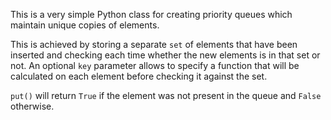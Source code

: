 This is a very simple Python class for creating priority queues which maintain unique copies of elements.

This is achieved by storing a separate `set` of elements that have been inserted and checking each time whether the new elements is in that set or not. An optional `key` parameter allows to specify a function that will be calculated on each element before checking it against the set.

`put()` will return `True` if the element was not present in the queue and `False` otherwise.
